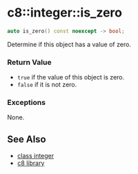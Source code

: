 # c8::integer::is\_zero #

```cpp
auto is_zero() const noexcept -> bool;
```

Determine if this object has a value of zero.

### Return Value ###

* `true` if the value of this object is zero.
* `false` if it is not zero.

### Exceptions ###

None.

## See Also ##

* [class integer](c8_integer)
* [c8 library](c8)

